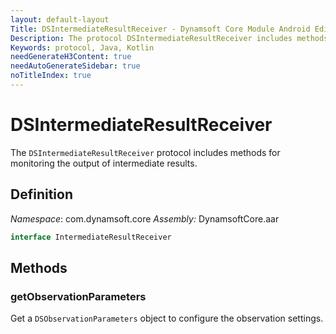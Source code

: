 ```yaml
---
layout: default-layout
Title: DSIntermediateResultReceiver - Dynamsoft Core Module Android Edition API Reference
Description: The protocol DSIntermediateResultReceiver includes methods for monitoring the output of intermediate results.
Keywords: protocol, Java, Kotlin
needGenerateH3Content: true
needAutoGenerateSidebar: true
noTitleIndex: true
---
```


# DSIntermediateResultReceiver

The `DSIntermediateResultReceiver` protocol includes methods for monitoring the output of intermediate results.

## Definition

*Namespace*: com.dynamsoft.core
*Assembly:* DynamsoftCore.aar

```java
interface IntermediateResultReceiver
```

## Methods

### getObservationParameters

Get a `DSObservationParameters` object to configure the observation settings.

```java
```
